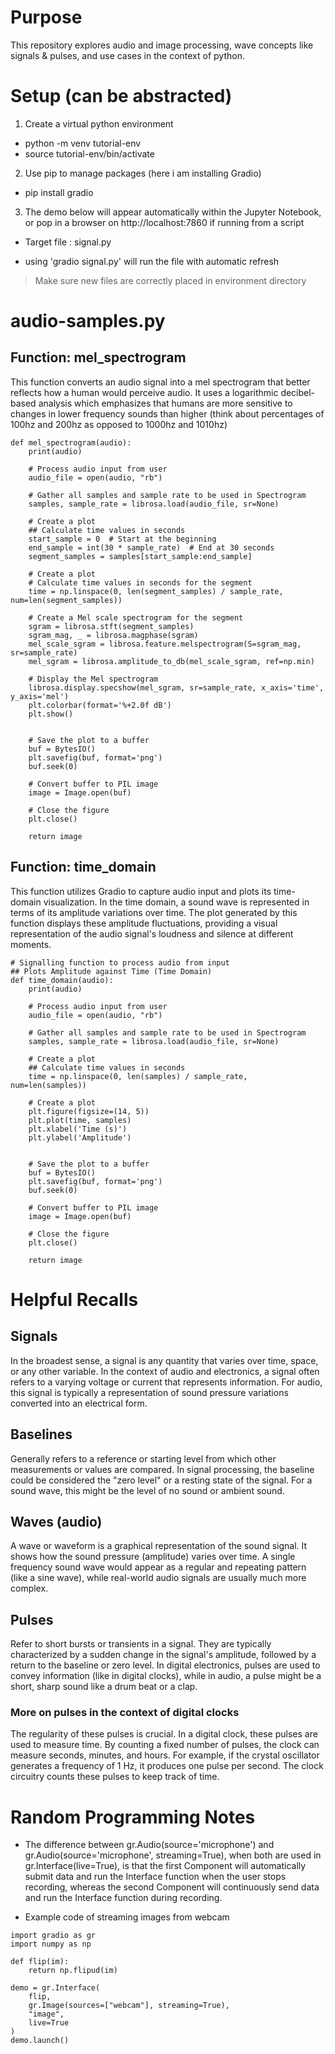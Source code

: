 # Purpose
This repository explores audio and image processing, wave concepts like signals & pulses, and use cases in the context of python.

# Setup (can be abstracted)

1. Create a virtual python environment
- python -m venv tutorial-env
- source tutorial-env/bin/activate

2. Use pip to manage packages (here i am installing Gradio)
- pip install gradio

3. The demo below will appear automatically within the Jupyter Notebook, or pop in a browser on http://localhost:7860 if running from a script

* Target file : signal.py
- using 'gradio signal.py' will run the file with automatic refresh

> Make sure new files are correctly placed in environment directory

# audio-samples.py
## Function: mel_spectrogram
This function converts an audio signal into a mel spectrogram that better reflects how a human would perceive audio. It uses a logarithmic decibel-based analysis which emphasizes that humans are more sensitive to changes in lower frequency sounds than higher (think about percentages of 100hz and 200hz as opposed to 1000hz and 1010hz)
```
def mel_spectrogram(audio):
    print(audio)

    # Process audio input from user
    audio_file = open(audio, "rb")

    # Gather all samples and sample rate to be used in Spectrogram
    samples, sample_rate = librosa.load(audio_file, sr=None)

    # Create a plot
    ## Calculate time values in seconds
    start_sample = 0  # Start at the beginning
    end_sample = int(30 * sample_rate)  # End at 30 seconds
    segment_samples = samples[start_sample:end_sample]

    # Create a plot
    # Calculate time values in seconds for the segment
    time = np.linspace(0, len(segment_samples) / sample_rate, num=len(segment_samples))

    # Create a Mel scale spectrogram for the segment
    sgram = librosa.stft(segment_samples)
    sgram_mag, _ = librosa.magphase(sgram)
    mel_scale_sgram = librosa.feature.melspectrogram(S=sgram_mag, sr=sample_rate)
    mel_sgram = librosa.amplitude_to_db(mel_scale_sgram, ref=np.min)

    # Display the Mel spectrogram
    librosa.display.specshow(mel_sgram, sr=sample_rate, x_axis='time', y_axis='mel')
    plt.colorbar(format='%+2.0f dB')
    plt.show()


    # Save the plot to a buffer
    buf = BytesIO()
    plt.savefig(buf, format='png')
    buf.seek(0)

    # Convert buffer to PIL image
    image = Image.open(buf)

    # Close the figure
    plt.close()

    return image
```

## Function: time_domain
This function utilizes Gradio to capture audio input and plots its time-domain visualization. In the time domain, a sound wave is represented in terms of its amplitude variations over time. The plot generated by this function displays these amplitude fluctuations, providing a visual representation of the audio signal's loudness and silence at different moments.
```
# Signalling function to process audio from input
## Plots Amplitude against Time (Time Domain)
def time_domain(audio):
    print(audio)

    # Process audio input from user
    audio_file = open(audio, "rb")

    # Gather all samples and sample rate to be used in Spectrogram
    samples, sample_rate = librosa.load(audio_file, sr=None)

    # Create a plot
    ## Calculate time values in seconds
    time = np.linspace(0, len(samples) / sample_rate, num=len(samples))

    # Create a plot
    plt.figure(figsize=(14, 5))
    plt.plot(time, samples)
    plt.xlabel('Time (s)')
    plt.ylabel('Amplitude')


    # Save the plot to a buffer
    buf = BytesIO()
    plt.savefig(buf, format='png')
    buf.seek(0)

    # Convert buffer to PIL image
    image = Image.open(buf)

    # Close the figure
    plt.close()

    return image
```


# Helpful Recalls
## Signals
In the broadest sense, a signal is any quantity that varies over time, space, or any other variable. In the context of audio and electronics, a signal often refers to a varying voltage or current that represents information. For audio, this signal is typically a representation of sound pressure variations converted into an electrical form.

## Baselines
Generally refers to a reference or starting level from which other measurements or values are compared. In signal processing, the baseline could be considered the "zero level" or a resting state of the signal. For a sound wave, this might be the level of no sound or ambient sound.

## Waves (audio)
A wave or waveform is a graphical representation of the sound signal. It shows how the sound pressure (amplitude) varies over time. A single frequency sound wave would appear as a regular and repeating pattern (like a sine wave), while real-world audio signals are usually much more complex.

## Pulses
Refer to short bursts or transients in a signal. They are typically characterized by a sudden change in the signal's amplitude, followed by a return to the baseline or zero level. In digital electronics, pulses are used to convey information (like in digital clocks), while in audio, a pulse might be a short, sharp sound like a drum beat or a clap.
### More on pulses in the context of digital clocks
The regularity of these pulses is crucial. In a digital clock, these pulses are used to measure time. By counting a fixed number of pulses, the clock can measure seconds, minutes, and hours. For example, if the crystal oscillator generates a frequency of 1 Hz, it produces one pulse per second. The clock circuitry counts these pulses to keep track of time.
# Random Programming Notes

* The difference between gr.Audio(source='microphone') and gr.Audio(source='microphone', streaming=True), when both are used in gr.Interface(live=True), is that the first Component will automatically submit data and run the Interface function when the user stops recording, whereas the second Component will continuously send data and run the Interface function during recording.


* Example code of streaming images from webcam
```
import gradio as gr
import numpy as np

def flip(im):
    return np.flipud(im)

demo = gr.Interface(
    flip, 
    gr.Image(sources=["webcam"], streaming=True), 
    "image",
    live=True
)
demo.launch()
```